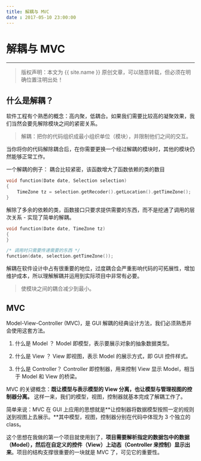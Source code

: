 ```yaml
---
title: 解耦与 MVC
date : 2017-05-10 23:00:00
---
```


# 解耦与 MVC
***
> 版权声明：本文为 {{ site.name }} 原创文章，可以随意转载，但必须在明确位置注明出处！ 

## 什么是解耦？
软件工程有个熟悉的概念：高内聚，低耦合。如果我们需要比较高的凝聚效果，我们当然会要先解除模块之间的紧密关系。

> 解耦：把你的代码组织成最小组织单位（模块），并限制他们之间的交互。

当你将你的代码解除耦合后，在你需要更换一个经过解耦的模块时，其他的模块仍然能够正常工作。

一个解耦的例子：
耦合比较紧密，该函数增大了函数依赖的类的数目 
```cpp
void function(Date date, Selection selection)
{
	TimeZone tz = selection.getRecoder().getLocation().getTimeZone();
}
```

解除了多余的依赖的类，函数接口只要求提供需要的东西，而不是挖通了调用的层次关系 - 实现了简单的解耦。
```cpp
void function(Date date, TimeZone tz)
{	
}

/* 调用时只需要传递需要的东西 */
function(date, selection.getTimeZone());
```

解耦在软件设计中占有很重要的地位，过度耦合会严重影响代码的可拓展性，增加维护成本，所以理解解耦并运用到实际项目中非常有必要。

> 使模块之间的耦合减少到最小。

## MVC

Model-View-Controller (MVC)，是 GUI 解耦的经典设计方法，我们必须熟悉并会使用这套方法。

1. 什么是 Model ？
Model 即模型，表示要展示对象的抽象数据类型。

2. 什么是 View ？
View 即视图，表示 Model 的展示方式，即 GUI 控件样式。

3. 什么是 Controller？
Controller 即控制器，用来控制 View 显示 Model，相当于 Model 和 View 的桥梁。

MVC 的关键概念：**既让模型与表示模型的 View 分离，也让模型与管理视图的控制器分离。**
这样一来，我们的模型，视图，控制器就基本完成了解耦工作了。

简单来说：MVC 在 GUI 上应用的思想就是**让控制器将数据模型按照一定的规则送到视图上去展示。**其中模型，视图，控制器分别在代码中体现为 3 个独立的 class。

这个思想在我做的第一个项目就使用到了，**项目需要解析指定的数据包中的数据（Model），然后在自定义的控件（View）上动态（Controller 来控制）显示出来**。项目的结构支撑很重要的一块就是 MVC 了，可见它的重要性。

